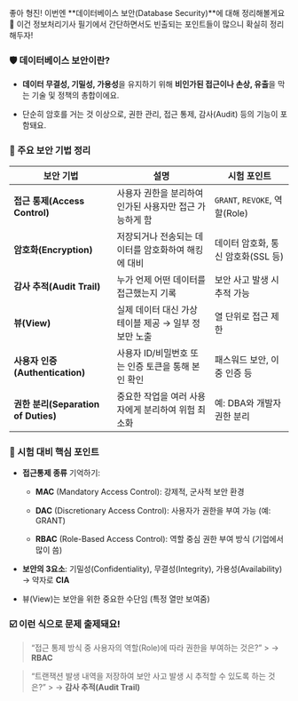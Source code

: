 좋아 형진! 이번엔 **데이터베이스 보안(Database Security)**에 대해 정리해볼게요 🔐 이건 정보처리기사 필기에서 간단하면서도 빈출되는 포인트들이 많으니 확실히 정리해두자!

### 🛡️ 데이터베이스 보안이란?

- **데이터 무결성, 기밀성, 가용성**을 유지하기 위해 **비인가된 접근이나 손상, 유출**을 막는 기술 및 정책의 총합이에요.
    
- 단순히 암호를 거는 것 이상으로, 권한 관리, 접근 통제, 감사(Audit) 등의 기능이 포함돼요.
    

### 🔑 주요 보안 기법 정리

|보안 기법|설명|시험 포인트|
|---|---|---|
|**접근 통제(Access Control)**|사용자 권한을 분리하여 인가된 사용자만 접근 가능하게 함|`GRANT`, `REVOKE`, 역할(Role)|
|**암호화(Encryption)**|저장되거나 전송되는 데이터를 암호화하여 해킹에 대비|데이터 암호화, 통신 암호화(SSL 등)|
|**감사 추적(Audit Trail)**|누가 언제 어떤 데이터를 접근했는지 기록|보안 사고 발생 시 추적 가능|
|**뷰(View)**|실제 데이터 대신 가상 테이블 제공 → 일부 정보만 노출|열 단위로 접근 제한|
|**사용자 인증(Authentication)**|사용자 ID/비밀번호 또는 인증 토큰을 통해 본인 확인|패스워드 보안, 이중 인증 등|
|**권한 분리(Separation of Duties)**|중요한 작업을 여러 사용자에게 분리하여 위험 최소화|예: DBA와 개발자 권한 분리|

### 🧠 시험 대비 핵심 포인트

- **접근통제 종류** 기억하기:
    
    - **MAC** (Mandatory Access Control): 강제적, 군사적 보안 환경
        
    - **DAC** (Discretionary Access Control): 사용자가 권한을 부여 가능 (예: GRANT)
        
    - **RBAC** (Role-Based Access Control): 역할 중심 권한 부여 방식 (기업에서 많이 씀)
        
- **보안의 3요소**: 기밀성(Confidentiality), 무결성(Integrity), 가용성(Availability) → 약자로 **CIA**
    
- 뷰(View)는 보안을 위한 중요한 수단임 (특정 열만 보여줌)
    

### ☑️ 이런 식으로 문제 출제돼요!

> “접근 통제 방식 중 사용자의 역할(Role)에 따라 권한을 부여하는 것은?” > → **RBAC**

> “트랜잭션 발생 내역을 저장하여 보안 사고 발생 시 추적할 수 있도록 하는 것은?” > → **감사 추적(Audit Trail)**